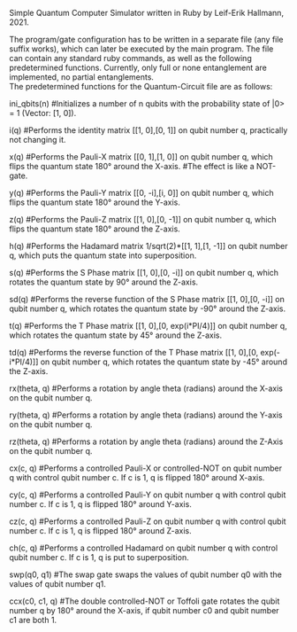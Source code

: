 Simple Quantum Computer Simulator written in Ruby by Leif-Erik Hallmann, 2021.

The program/gate configuration has to be written in a separate file (any file suffix works), which can later be executed by the main program.
The file can contain any standard ruby commands, as well as the following predetermined functions. 
Currently, only full or none entanglement are implemented, no partial entanglements.					                      
The predetermined functions for the Quantum-Circuit file are as follows:

ini_qbits(n) #Initializes a number of n qubits with the probability state of |0> = 1 (Vector: [1, 0]).

i(q) #Performs the identity matrix [[1, 0],[0, 1]] on qubit number q, practically not changing it.

x(q) #Performs the Pauli-X matrix [[0, 1],[1, 0]] on qubit number q, which flips the quantum state 180° around the X-axis.
     #The effect is like a NOT-gate.

y(q) #Performs the Pauli-Y matrix [[0, -i],[i, 0]] on qubit number q, which flips the quantum state 180° around the Y-axis.

z(q) #Performs the Pauli-Z matrix [[1, 0],[0, -1]] on qubit number q, which flips the quantum state 180° around the Z-axis.

h(q) #Performs the Hadamard matrix 1/sqrt(2)*[[1, 1],[1, -1]] on qubit number q, which puts the quantum state into superposition.

s(q) #Performs the S Phase matrix [[1, 0],[0, -i]] on qubit number q, which rotates the quantum state by 90° around the Z-axis.

sd(q) #Performs the reverse function of the S Phase matrix [[1, 0],[0, -i]] on qubit number q, which rotates the quantum state by -90° around the Z-axis.

t(q) #Performs the T Phase matrix [[1, 0],[0, exp(i*PI/4)]] on qubit number q, which rotates the quantum state by 45° around the Z-axis.

td(q) #Performs the reverse function of the T Phase matrix [[1, 0],[0, exp(-i*PI/4)]] on qubit number q, which rotates the quantum state by -45° around the Z-axis.

rx(theta, q) #Performs a rotation by angle theta (radians) around the X-axis on the qubit number q.

ry(theta, q) #Performs a rotation by angle theta (radians) around the Y-axis on the qubit number q.

rz(theta, q) #Performs a rotation by angle theta (radians) around the Z-Axis on the qubit number q.

cx(c, q) #Performs a controlled Pauli-X or controlled-NOT on qubit number q with control qubit number c. If c is 1, q is flipped 180° around X-axis.

cy(c, q) #Performs a controlled Pauli-Y on qubit number q with control qubit number c. If c is 1, q is flipped 180° around Y-axis.

cz(c, q) #Performs a controlled Pauli-Z on qubit number q with control qubit number c. If c is 1, q is flipped 180° around Z-axis.

ch(c, q) #Performs a controlled Hadamard on qubit number q with control qubit number c. If c is 1, q is put to superposition.

swp(q0, q1) #The swap gate swaps the values of qubit number q0 with the values of qubit number q1.

ccx(c0, c1, q) #The double controlled-NOT or Toffoli gate rotates the qubit number q by 180° around the X-axis, if qubit number c0 and qubit number c1 are both 1.
